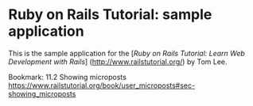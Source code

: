 # Ruby on Rails Tutorial: sample application

This is the sample application for the
[*Ruby on Rails Tutorial:
Learn Web Development with Rails*] (http://www.railstutorial.org/)
by Tom Lee.

Bookmark: 11.2 Showing microposts
https://www.railstutorial.org/book/user_microposts#sec-showing_microposts